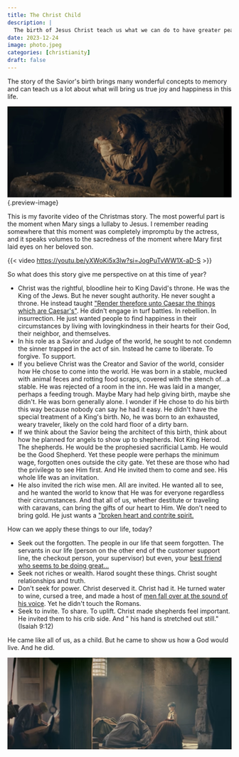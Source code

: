 ```yaml
---
title: The Christ Child
description: |
  The birth of Jesus Christ teach us what we can do to have greater peace in this life
date: 2023-12-24
image: photo.jpeg
categories: [christianity]
draft: false
---
```


The story of the Savior's birth brings many wonderful concepts to memory and can teach us a lot about what will bring us true joy and happiness in this life. 

![](photo.jpeg){.preview-image}

This is my favorite video of the Christmas story. The most powerful part is the moment when Mary sings a lullaby to Jesus. I remember reading somewhere that this moment was completely impromptu by the actress, and it speaks volumes to the sacredness of the moment where Mary first laid eyes on her beloved son. 

{{< video https://youtu.be/yXWoKi5x3lw?si=JogPuTvWW1X-aD-S >}}

So what does this story give me perspective on at this time of year?

- Christ was the rightful, bloodline heir to King David's throne. He was the King of the Jews. But he never sought authority. He never sought a throne. He  instead taught ["Render therefore unto Caesar the things which are Caesar's"](https://www.churchofjesuschrist.org/study/scriptures/nt/matt/22?id=p17-p21&lang=eng#p17). He didn't engage in turf battles. In rebellion. In insurrection. He just wanted people to find happiness in their circumstances by living with lovingkindness in their hearts for their God, their neighbor, and themselves. 
- In his role as a Savior and Judge of the world, he sought to not condemn the sinner trapped in the act of sin. Instead he came to liberate. To forgive. To support. 
- If you believe Christ was the Creator and Savior of the world, consider how He chose to come into the world. He was born in a stable, mucked with animal feces and rotting food scraps, covered with the stench of...a stable. He was rejected of a room in the inn. He was laid in a manger, perhaps a feeding trough. Maybe Mary had help giving birth, maybe she didn't. He was born generally alone. I wonder if He chose to do his birth this way because nobody can say he had it easy. He didn't have the special treatment of a King's birth. No, he was born to an exhausted, weary traveler, likely on the cold hard floor of a dirty barn. 
- If we think about the Savior being the architect of this birth, think about how he planned for angels to show up to shepherds. Not King Herod. The shepherds. He would be the prophesied sacrificial Lamb. He would be the Good Shepherd. Yet these people were perhaps the minimum wage, forgotten ones outside the city gate. Yet these are those who had the privilege to see Him first. And He invited them to come and see. His whole life was an invitation.
- He also invited the rich wise men. All are invited. He wanted all to see, and he wanted the world to know that He was for everyone regardless their circumstances. And that all of us, whether destitute or traveling with caravans, can bring the gifts of our heart to Him. We don't need to bring gold. He just wants a ["broken heart and contrite spirit.](https://www.churchofjesuschrist.org/study/scriptures/bofm/3-ne/9?id=p20&lang=eng#p20)

How can we apply these things to our life, today?

- Seek out the forgotten. The people in our life that seem forgotten. The servants in our life (person on the other end of the customer support line, the checkout person, your supervisor) but even, your [best friend who seems to be doing great...](https://youtu.be/tX8TgVR33KM?si=Jdwq-B9W0dhWYhLA)
- Seek not riches or wealth. Harod sought these things. Christ sought relationships and truth. 
- Don't seek for power. Christ deserved it. Christ had it. He turned water to wine, cursed a tree, and made a host of  [men fall over at the sound of his voice](https://www.churchofjesuschrist.org/study/scriptures/nt/john/18?id=p4-p6&lang=eng#p4). Yet he didn't touch the Romans. 
- Seek to invite. To share. To uplift. Christ made shepherds feel important. He invited them to his crib side. And " his hand is stretched out still." (Isaiah 9:12)

He came like all of us, as a child. But he came to show us how a God would live. And he did. 

![The Christ as a Child, before worshipping Wise men](standing.jpeg)